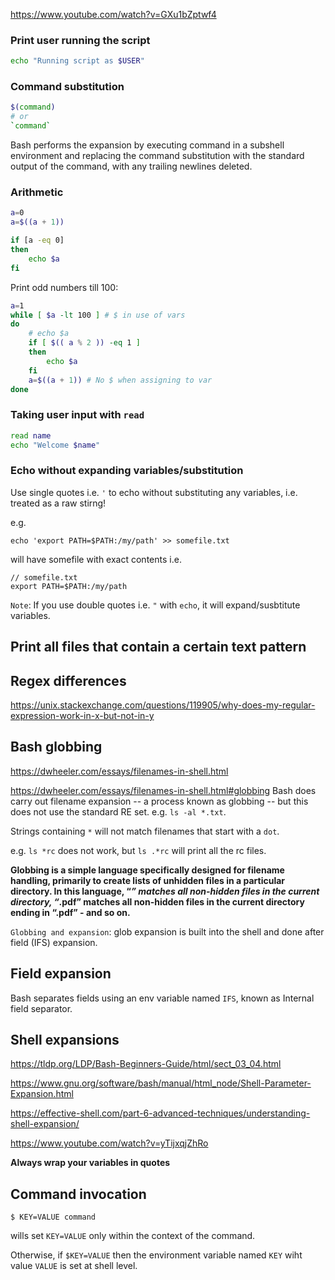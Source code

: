 
https://www.youtube.com/watch?v=GXu1bZptwf4

### Print user running the script

```sh
echo "Running script as $USER"
```

### Command substitution

```sh
$(command)
# or
`command`
```
Bash performs the expansion by executing command in a subshell environment and replacing the command substitution with the standard output of the command, with any trailing newlines deleted.

### Arithmetic

```sh
a=0
a=$((a + 1))

if [a -eq 0]
then
    echo $a
fi
```

Print odd numbers till 100:
```sh
a=1
while [ $a -lt 100 ] # $ in use of vars
do
    # echo $a
    if [ $(( a % 2 )) -eq 1 ]
    then
        echo $a
    fi
    a=$((a + 1)) # No $ when assigning to var
done
```

### Taking user input with `read`

```sh
read name
echo "Welcome $name"
```

### Echo without expanding variables/substitution

Use single quotes i.e. `'` to echo without substituting any variables, i.e. treated as a raw stirng!

e.g. 

```
echo 'export PATH=$PATH:/my/path' >> somefile.txt
```

will have somefile with exact contents i.e.
```
// somefile.txt
export PATH=$PATH:/my/path
```

`Note`: If you use double quotes i.e. `"` with `echo`, it will expand/susbtitute variables.


## Print all files that contain a certain text pattern

## Regex differences

https://unix.stackexchange.com/questions/119905/why-does-my-regular-expression-work-in-x-but-not-in-y

## Bash globbing

https://dwheeler.com/essays/filenames-in-shell.html

https://dwheeler.com/essays/filenames-in-shell.html#globbing
Bash does carry out filename expansion -- a process known as globbing -- but this does not use the standard RE set.
e.g. `ls -al *.txt`.

Strings containing `*` will not match filenames that start with a `dot`. 

e.g. `ls *rc` does not work, but `ls .*rc` will print all the rc files.

**Globbing is a simple language specifically designed for filename handling, primarily to create lists of unhidden files in a particular directory. In this language, “*” matches all non-hidden files in the current directory, “*.pdf” matches all non-hidden files in the current directory ending in “.pdf” - and so on.**

`Globbing and expansion`: glob expansion is built into the shell and done after field (IFS) expansion.


## Field expansion

Bash separates fields using an env variable named `IFS`, known as Internal field separator.

## Shell expansions

https://tldp.org/LDP/Bash-Beginners-Guide/html/sect_03_04.html

https://www.gnu.org/software/bash/manual/html_node/Shell-Parameter-Expansion.html

https://effective-shell.com/part-6-advanced-techniques/understanding-shell-expansion/

https://www.youtube.com/watch?v=yTijxqjZhRo

**Always wrap your variables in quotes**

## Command invocation

`$ KEY=VALUE command`

wills set `KEY=VALUE` only within the context of the command.

Otherwise, if `$KEY=VALUE` then the environment variable named `KEY` wiht value `VALUE` is set at shell level.